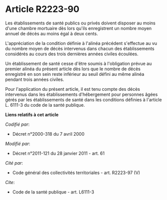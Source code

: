 # Article R2223-90

Les établissements de santé publics ou privés doivent disposer au moins d'une chambre mortuaire dès lors qu'ils enregistrent
un nombre moyen annuel de décès au moins égal à deux cents.

L'appréciation de la condition définie à l'alinéa précédent s'effectue au vu du nombre moyen de décès intervenus dans chacun
des établissements considérés au cours des trois dernières années civiles écoulées. 

Un établissement de santé cesse d'être soumis à l'obligation prévue au premier alinéa du présent article dès lors que le
nombre de décès enregistré en son sein reste inférieur au seuil défini au même alinéa pendant trois années civiles. 

Pour l'application du présent article, il est tenu compte des décès intervenus dans les établissements d'hébergement pour
personnes âgées gérés par les établissements de santé dans les conditions définies à l'article L. 6111-3 du code de la santé
publique.

**Liens relatifs à cet article**

_Codifié par_:

  - Décret n°2000-318 du 7 avril 2000

_Modifié par_:

  - Décret n°2011-121 du 28 janvier 2011 - art. 61

_Cité par_:

  - Code général des collectivités territoriales - art. R2223-97 (V)

_Cite_:

  - Code de la santé publique - art. L6111-3
